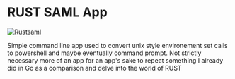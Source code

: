 # RUST SAML App

[![Rustsaml](https://github.com/tsmoreland/rust-sample/actions/workflows/rustsaml.yml/badge.svg)](https://github.com/tsmoreland/rust-sample/actions/workflows/rustsaml.yml)

Simple command line app used to convert unix style environement set calls to powershell and maybe eventually command prompt.  Not strictly necessary more of an app for an app's sake
to repeat something I already did in Go as a comparison and delve into the world of RUST

